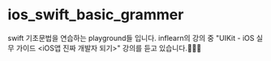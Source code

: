 # ios_swift_basic_grammer
swift 기초문법을 연습하는 playground들 입니다.
inflearn의 강의 중 "UIKit - iOS 실무 가이드 <iOS앱 진짜 개발자 되기>" 강의를 듣고 있습니다.👩‍💻📱
